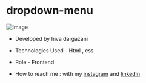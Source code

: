 # dropdown-menu
![Image](https://github.com/user-attachments/assets/9da0c5ae-afaa-4e49-9d53-34cc29c4aa29)


- Developed by hiva dargazani

- Technologies Used - Html , css 

- Role - Frontend
- How to reach me : with my
[instagram](https://www.instagram.com/hivadi.dev) and
[linkedin](https://www.linkedin.com/in/hivadi.dev)
